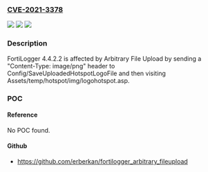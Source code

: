 ### [CVE-2021-3378](https://cve.mitre.org/cgi-bin/cvename.cgi?name=CVE-2021-3378)
![](https://img.shields.io/static/v1?label=Product&message=n%2Fa&color=blue)
![](https://img.shields.io/static/v1?label=Version&message=n%2Fa&color=blue)
![](https://img.shields.io/static/v1?label=Vulnerability&message=n%2Fa&color=brighgreen)

### Description

FortiLogger 4.4.2.2 is affected by Arbitrary File Upload by sending a "Content-Type: image/png" header to Config/SaveUploadedHotspotLogoFile and then visiting Assets/temp/hotspot/img/logohotspot.asp.

### POC

#### Reference
No POC found.

#### Github
- https://github.com/erberkan/fortilogger_arbitrary_fileupload

